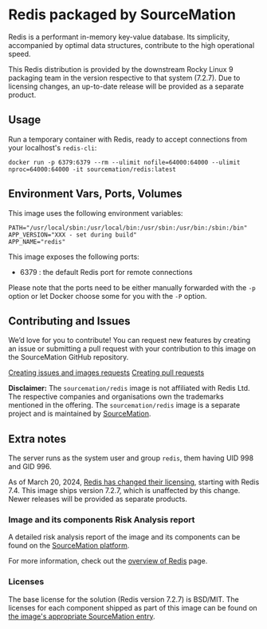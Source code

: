 # Redis packaged by SourceMation

Redis is a performant in-memory key-value database. Its simplicity, accompanied
by optimal data structures, contribute to the high operational speed.

This Redis distribution is provided by the downstream Rocky Linux 9 packaging
team in the version respective to that system (7.2.7). Due to licensing
changes, an up-to-date release will be provided as a separate product.

## Usage

Run a temporary container with Redis, ready to accept connections from your
localhost's `redis-cli`:

```
docker run -p 6379:6379 --rm --ulimit nofile=64000:64000 --ulimit nproc=64000:64000 -it sourcemation/redis:latest
```

## Environment Vars, Ports, Volumes

This image uses the following environment variables:

```
PATH="/usr/local/sbin:/usr/local/bin:/usr/sbin:/usr/bin:/sbin:/bin"
APP_VERSION="XXX - set during build"
APP_NAME="redis"
```

This image exposes the following ports: 

- 6379 : the default Redis port for remote connections

Please note that the ports need to be either manually forwarded with the
`-p` option or let Docker choose some for you with the `-P` option.

## Contributing and Issues

We’d love for you to contribute! You can request new features by
creating an issue or submitting a pull request with your contribution to
this image on the SourceMation GitHub repository.

[Creating issues and images requests](https://github.com/SourceMation/images/issues/new/choose)
[Creating pull requests](https://github.com/SourceMation/images/compare)

**Disclaimer:** The `sourcemation/redis` image is not affiliated with Redis
Ltd. The respective companies and organisations own the trademarks mentioned in
the offering. The `sourcemation/redis` image is a separate project and is
maintained by [SourceMation](https://sourcemation.com).

## Extra notes

The server runs as the system user and group `redis`, them having UID 998 and
GID 996.

As of March 20, 2024, [Redis has changed their
licensing](https://redis.io/blog/redis-adopts-dual-source-available-licensing/),
starting with Redis 7.4. This image ships version 7.2.7, which is unaffected by
this change. Newer releases will be provided as separate products.

### Image and its components Risk Analysis report

A detailed risk analysis report of the image and its components can be found on
the [SourceMation
platform](https://www.sourcemation.com/products/7e370e6a-baad-4b48-8e85-bdc7504cf06d/deployments).

For more information, check out the [overview of
Redis](https://redis.io/about/) page.

### Licenses

The base license for the solution (Redis version 7.2.7) is BSD/MIT. The
licenses for each component shipped as part of this image can be found on [the
image's appropriate SourceMation
entry](https://www.sourcemation.com/products/7e370e6a-baad-4b48-8e85-bdc7504cf06d/deployments).
